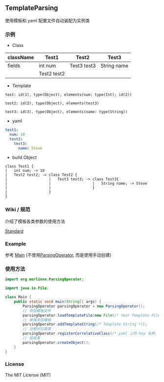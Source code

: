 ## TemplateParsing
使用模板和 yaml 配置文件自动装配为实例类

### 示例
- Class

| className | Test1       | Test2       | Test3       |
|-----------|-------------|-------------|-------------|
| fields    | int num     | Test3 test3 | String name |
|           | Test2 test2 |             |             |

- Template

```
test: id(1), type(Object), elements(num: type(Int); id(2))

test2: id(2), type(Object), elements(test3)

test3: id(3), type(Object), elements(name: type(String))
```

- yaml

```yaml
test1:
  num: 10
  test2:
    test3:
      name: Steve
```

- build Object

```
class Test1 {
|   int num; -> 10
|   Test2 test2; -> class Test2 {
|                   |   Test3 test3; -> class Test3{
|                   |                   |   String name; -> Steve
|                   |                   }
|                   }
}
```

### Wiki / 规范
介绍了模板各类参数的使用方法

[Standard](standard.md)

### Example
参考 [Main](src/test/java/Main.java) (不使用[ParsingOperator](src/main/java/org/morlinnn/ParsingOperator.java), 而是使用手动创建)

### 使用方法

```java
import org.morlinnn.ParsingOperator;

import java.io.File;

class Main {
    public static void main(String[] args) {
        ParsingOperator parsingOperator = new ParsingOperator();
        // 添加模板文件
        parsingOperator.loadTemplateFile(new File(/* Your Template File */));
        // 单独添加模板
        parsingOperator.addTemplateString(/* Template String */);
        // 注册对应类类
        parsingOperator.registerCorrelativeClass(/* yaml 上的 key 名称, 实现类 */);
        // 组装类
        parsingOperator.createObject();
    }
}
```

### License
The MIT License (MIT)